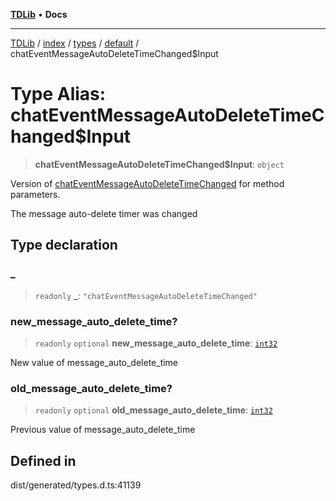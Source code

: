 [**TDLib**](../../../../../../README.md) • **Docs**

***

[TDLib](../../../../../../modules.md) / [index](../../../../../README.md) / [types](../../../README.md) / [default](../README.md) / chatEventMessageAutoDeleteTimeChanged$Input

# Type Alias: chatEventMessageAutoDeleteTimeChanged$Input

> **chatEventMessageAutoDeleteTimeChanged$Input**: `object`

Version of [chatEventMessageAutoDeleteTimeChanged](chatEventMessageAutoDeleteTimeChanged.md) for method parameters.

The message auto-delete timer was changed

## Type declaration

### \_

> `readonly` **\_**: `"chatEventMessageAutoDeleteTimeChanged"`

### new\_message\_auto\_delete\_time?

> `readonly` `optional` **new\_message\_auto\_delete\_time**: [`int32`](int32.md)

New value of message_auto_delete_time

### old\_message\_auto\_delete\_time?

> `readonly` `optional` **old\_message\_auto\_delete\_time**: [`int32`](int32.md)

Previous value of message_auto_delete_time

## Defined in

dist/generated/types.d.ts:41139
